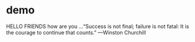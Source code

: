# demo
HELLO FRIENDS
how are you 
...“Success is not final; failure is not fatal: It is the courage to continue that counts.” —Winston Churchill